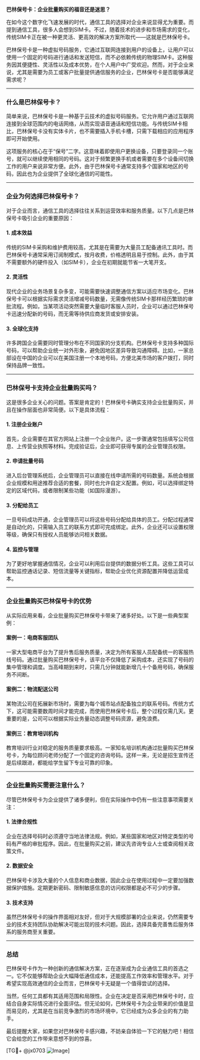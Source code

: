 **巴林保号卡：企业批量购买的福音还是迷思？**

在如今这个数字化飞速发展的时代，通信工具的选择对企业来说显得尤为重要。而提到通信工具，很多人会想到SIM卡。不过，随着技术的进步和市场需求的变化，传统SIM卡正在被一种更灵活、更高效的解决方案所取代——这就是巴林保号卡。

巴林保号卡是一种虚拟号码服务，它通过互联网连接到用户的设备上，让用户可以使用一个固定的号码进行通话和发送短信，而不必依赖传统的物理SIM卡。这种服务因其便捷性、灵活性以及成本优势，在个人用户中广受欢迎。然而，对于企业来说，尤其是需要为员工或客户批量提供通信服务的企业，巴林保号卡是否能够满足需求呢？

---

### **什么是巴林保号卡？**

简单来说，巴林保号卡是一种基于云技术的虚拟号码服务。它允许用户通过互联网连接到全球范围内的电话网络，从而实现语音通话和短信功能。与传统SIM卡相比，巴林保号卡没有实体卡片，也不需要插入手机卡槽，只需下载相应的应用程序即可开始使用。

这项服务的核心在于“保号”二字。这意味着即使用户更换设备，只要登录同一个账号，就可以继续使用相同的号码。这对于频繁更换手机或者需要在多个设备间切换工作的用户来说非常方便。此外，由于巴林保号卡通常支持多个国家和地区的号码，因此也为企业提供了全球化通信的可能性。

---

### **企业为何选择巴林保号卡？**

对于企业而言，通信工具的选择往往关系到运营效率和服务质量。以下几点是巴林保号卡吸引企业的重要原因：

#### **1. 成本效益**
传统的SIM卡采购和维护费用较高，尤其是在需要为大量员工配备通讯工具时。而巴林保号卡通常采用订阅制模式，按月收费，价格透明且易于控制。此外，由于其不需要额外的硬件投入（如SIM卡），企业在初期就能节省一大笔开支。

#### **2. 灵活性**
现代企业的业务场景复杂多变，可能需要快速调整通信方案以适应市场变化。巴林保号卡可以根据实际需求灵活增减号码数量，无需像传统SIM卡那样经历繁琐的审批流程。例如，当某项活动突然需要大量临时客服人员时，企业可以通过巴林保号卡迅速分配新的号码，而无需等待供应商发货或安排安装。

#### **3. 全球化支持**
许多跨国企业需要同时管理分布在不同国家的分支机构。巴林保号卡支持多种国际号码，可以帮助企业统一对外形象，避免因地区差异导致沟通障碍。比如，一家总部设在中国的企业可以在美国注册一个本地号码，方便北美市场的客户拨打，同时保持品牌一致性。

---

### **巴林保号卡支持企业批量购买吗？**

这是很多企业关心的问题。答案是肯定的！巴林保号卡确实支持企业批量购买，并且在操作层面也非常简便。以下是具体流程：

#### **1. 注册企业账户**
首先，企业需要在其官方网站上注册一个企业账户。这一步骤通常包括填写公司信息、上传营业执照等材料。完成验证后，企业即可获得专属的企业管理员权限。

#### **2. 申请批量号码**
进入后台管理系统后，企业管理员可以直接在线申请所需的号码数量。系统会根据企业规模和用途推荐合适的套餐，同时也允许自定义配置。例如，可以选择绑定特定的区域代码，或者限制某些功能（如国际漫游）。

#### **3. 分配给员工**
一旦号码成功开通，企业管理员可以将这些号码分配给具体的员工。分配过程通常是自动化的，只需输入员工的联系方式即可完成绑定。此外，企业还可以设置权限等级，确保只有授权人员能够访问相关数据。

#### **4. 监控与管理**
为了更好地掌握通信情况，企业可以利用后台提供的数据分析工具。这些工具可以帮助监控通话记录、短信流量等关键指标，帮助企业优化资源配置并降低运营成本。

---

### **企业批量购买巴林保号卡的优势**

从实际应用来看，企业批量购买巴林保号卡带来了诸多好处。以下是一些典型案例：

#### **案例一：电商客服团队**
一家大型电商平台为了提升售后服务质量，决定为所有客服人员配备统一的客服热线号码。通过批量购买巴林保号卡，该平台不仅降低了采购成本，还实现了号码的集中管理和调度。当高峰期到来时，只需几分钟就能新增几十个备用号码，确保服务不间断。

#### **案例二：物流配送公司**
某物流公司在拓展新市场时，需要为每个城市站点配备独立的联系号码。传统方式下，这可能需要数周时间才能完成，而使用巴林保号卡后，整个过程仅需几天。更重要的是，公司可以根据实际业务量动态调整号码资源，避免浪费。

#### **案例三：教育培训机构**
教育培训行业对稳定的服务质量要求极高。一家知名培训机构通过批量购买巴林保号卡，为每位顾问老师分配了一个固定的咨询号码。这样一来，无论是招生宣传还是后续跟进，都能给学生留下专业可靠的印象。

---

### **企业批量购买需要注意什么？**

尽管巴林保号卡为企业提供了诸多便利，但在实际操作中仍有一些注意事项需要关注：

#### **1. 法律合规性**
企业在选择号码时必须遵守当地法律法规。例如，某些国家和地区对特定类型的号码有严格的审批程序。因此，在批量购买之前，建议先咨询专业人士或查阅相关政策文件。

#### **2. 数据安全**
巴林保号卡涉及大量的个人信息和商业数据，因此企业在使用过程中一定要加强数据保护措施。定期更新密码、限制敏感信息的访问权限都是必不可少的步骤。

#### **3. 技术支持**
虽然巴林保号卡的操作界面相对友好，但对于大规模部署的企业来说，仍然需要专业的技术支持团队协助解决可能出现的技术问题。因此，选择具备完善售后服务体系的服务商至关重要。

---

### **总结**

巴林保号卡作为一种创新的通信解决方案，正在逐渐成为企业通信工具的首选之一。它不仅能够帮助企业大幅降低通信成本，还能提高工作效率和管理水平。对于希望实现高效通信的企业而言，巴林保号卡无疑是一个值得尝试的选择。

当然，任何工具都有其适用范围和局限性。企业在决定是否采用巴林保号卡时，应结合自身实际情况进行全面评估。但无论如何，巴林保号卡为企业带来的价值是显而易见的，尤其是在当前竞争激烈的市场环境中，它已经成为众多企业的有力助手。

最后提醒大家，如果您对巴林保号卡感兴趣，不妨亲自体验一下它的魅力吧！相信它会给您的工作带来意想不到的惊喜。

[TG💪+ @jx0703 ![Image](https://github.com/user-attachments/assets/dbca1d08-cadb-493c-b0ec-ad6f7a83f270)]